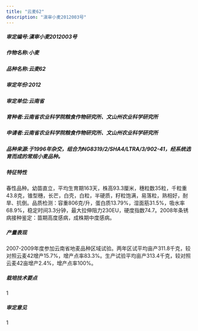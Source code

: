 ```yaml
---
title: "云麦62"
description: "滇审小麦2012003号"
---
```

##### 审定编号:滇审小麦2012003号

##### 作物名称:小麦

##### 品种名称:云麦62

##### 审定年份:2012

##### 审定单位:云南省

##### 育种者:云南省农业科学院粮食作物研究所、文山州农业科学研究所

##### 申请者:云南省农业科学院粮食作物研究所、文山州农业科学研究所

##### 品种来源:于1996年杂交，组合为NG8319/2/SHA4/LTRA/3/902-41，经系统选育而成的常规小麦品种。

##### 特征特性
春性品种。幼苗直立，平均生育期163天，株高93.3厘米，穗粒数35粒，千粒重43.8克，锥型穗，长芒，白壳，白粒，半硬质，籽粒饱满，易落粒，熟相好，耐旱、抗倒。品质检测：容重806克/升，蛋白质13.79%，湿面筋31.5%，吸水率68.9%，稳定时间3.3分钟，最大拉伸阻力230EU，硬度指数74.7。2008年条锈病接种鉴定：苗期高度感病，成株期中度感病。

##### 产量表现
2007-2009年度参加云南省地麦品种区域试验。两年区试平均亩产311.8千克，较对照云麦42增产15.7%，增产点率83.3%。生产试验平均亩产313.4千克，较对照云麦42亩增产2.4%，增产点率100%。

##### 栽培技术要点
1

##### 审定意见
1
